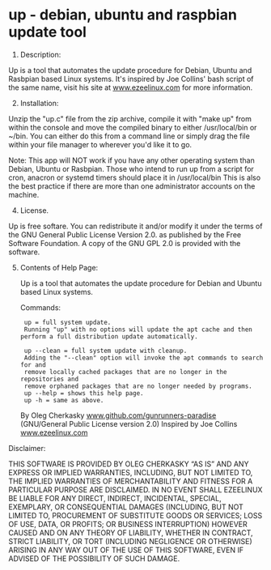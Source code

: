 # up - debian, ubuntu and raspbian update tool


1. Description:

 Up is a tool that automates the update procedure for Debian, Ubuntu and Rasbpian based
 Linux systems.
 It's inspired by Joe Collins' bash script of the same name,
 visit his site at www.ezeelinux.com for more information.

2. Installation:

 Unzip the "up.c" file from the zip archive, compile it with "make up" from within the console
 and move the compiled binary to either /usr/local/bin or ~/bin. You can either do this from a command line or simply
 drag the file within your file manager to wherever you'd like it to go.

 Note: This app will NOT work if you have any other operating system than Debian, Ubuntu or Rasbpian.
 Those who intend to run up from a script for cron, anacron or systemd
 timers should place it in /usr/local/bin
 This is also the best practice if there are more than one administrator
 accounts on the machine.

4. License.

 Up is free softare. You can redistribute it and/or modify it under the
 terms of the GNU General Public License Version 2.0. as published by
 the Free Software Foundation. A copy of the GNU GPL 2.0 is provided with the
 software.

5. Contents of Help Page:

	Up is a tool that automates the update procedure for Debian and Ubuntu based
	Linux systems.

	Commands:

		up = full system update.
		Running "up" with no options will update the apt cache and then perform a full distribution update automatically.

		up --clean = full system update with cleanup.
		Adding the "--clean" option will invoke the apt commands to search for and
		remove locally cached packages that are no longer in the repositories and
		remove orphaned packages that are no longer needed by programs.
		up --help = shows this help page.
		up -h = same as above.

	By Oleg Cherkasky www.github.com/gunrunners-paradise (GNU/General Public License version 2.0)
	Inspired by Joe Collins www.ezeelinux.com



 Disclaimer:

 THIS SOFTWARE IS PROVIDED BY OLEG CHERKASKY “AS IS” AND ANY EXPRESS OR IMPLIED
 WARRANTIES, INCLUDING, BUT NOT LIMITED TO, THE IMPLIED WARRANTIES OF
 MERCHANTABILITY AND FITNESS FOR A PARTICULAR PURPOSE ARE DISCLAIMED. IN NO
 EVENT SHALL EZEELINUX BE LIABLE FOR ANY DIRECT, INDIRECT, INCIDENTAL, SPECIAL,
 EXEMPLARY, OR CONSEQUENTIAL DAMAGES (INCLUDING, BUT NOT LIMITED TO,
 PROCUREMENT OF SUBSTITUTE GOODS OR SERVICES; LOSS OF USE, DATA, OR PROFITS; OR
 BUSINESS INTERRUPTION) HOWEVER CAUSED AND ON ANY THEORY OF LIABILITY, WHETHER
 IN CONTRACT, STRICT LIABILITY, OR TORT (INCLUDING NEGLIGENCE OR OTHERWISE)
 ARISING IN ANY WAY OUT OF THE USE OF THIS SOFTWARE, EVEN IF ADVISED OF THE
 POSSIBILITY OF SUCH DAMAGE.

